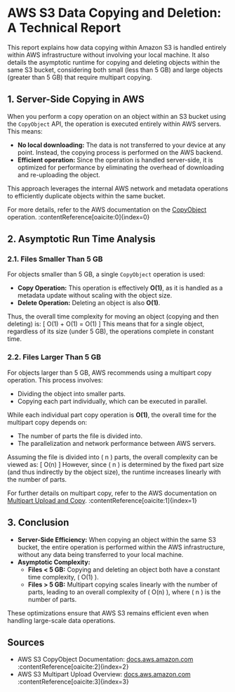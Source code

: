 # AWS S3 Data Copying and Deletion: A Technical Report

This report explains how data copying within Amazon S3 is handled entirely within AWS infrastructure without involving your local machine. It also details the asymptotic runtime for copying and deleting objects within the same S3 bucket, considering both small (less than 5 GB) and large objects (greater than 5 GB) that require multipart copying.

## 1. Server-Side Copying in AWS

When you perform a copy operation on an object within an S3 bucket using the `CopyObject` API, the operation is executed entirely within AWS servers. This means:

- **No local downloading:** The data is not transferred to your device at any point. Instead, the copying process is performed on the AWS backend.
- **Efficient operation:** Since the operation is handled server-side, it is optimized for performance by eliminating the overhead of downloading and re-uploading the object.

This approach leverages the internal AWS network and metadata operations to efficiently duplicate objects within the same bucket.

For more details, refer to the AWS documentation on the [CopyObject](https://docs.aws.amazon.com/AmazonS3/latest/userguide/copy-object.html?utm_source) operation. :contentReference[oaicite:0]{index=0}

## 2. Asymptotic Run Time Analysis

### 2.1. Files Smaller Than 5 GB

For objects smaller than 5 GB, a single `CopyObject` operation is used:
- **Copy Operation:** This operation is effectively **O(1)**, as it is handled as a metadata update without scaling with the object size.
- **Delete Operation:** Deleting an object is also **O(1)**.

Thus, the overall time complexity for moving an object (copying and then deleting) is:
\[
O(1) + O(1) = O(1)
\]
This means that for a single object, regardless of its size (under 5 GB), the operations complete in constant time.

### 2.2. Files Larger Than 5 GB

For objects larger than 5 GB, AWS recommends using a multipart copy operation. This process involves:
- Dividing the object into smaller parts.
- Copying each part individually, which can be executed in parallel.

While each individual part copy operation is **O(1)**, the overall time for the multipart copy depends on:
- The number of parts the file is divided into.
- The parallelization and network performance between AWS servers.

Assuming the file is divided into \( n \) parts, the overall complexity can be viewed as:
\[
O(n)
\]
However, since \( n \) is determined by the fixed part size (and thus indirectly by the object size), the runtime increases linearly with the number of parts.

For further details on multipart copy, refer to the AWS documentation on [Multipart Upload and Copy](https://docs.aws.amazon.com/AmazonS3/latest/userguide/mpuoverview.html?utm_source). :contentReference[oaicite:1]{index=1}

## 3. Conclusion

- **Server-Side Efficiency:** When copying an object within the same S3 bucket, the entire operation is performed within the AWS infrastructure, without any data being transferred to your local machine.
- **Asymptotic Complexity:**
  - **Files < 5 GB:** Copying and deleting an object both have a constant time complexity, \( O(1) \).
  - **Files > 5 GB:** Multipart copying scales linearly with the number of parts, leading to an overall complexity of \( O(n) \), where \( n \) is the number of parts.
  
These optimizations ensure that AWS S3 remains efficient even when handling large-scale data operations.

## Sources

- AWS S3 CopyObject Documentation: [docs.aws.amazon.com](https://docs.aws.amazon.com/AmazonS3/latest/userguide/copy-object.html?utm_source) :contentReference[oaicite:2]{index=2}  
- AWS S3 Multipart Upload Overview: [docs.aws.amazon.com](https://docs.aws.amazon.com/AmazonS3/latest/userguide/mpuoverview.html?utm_source) :contentReference[oaicite:3]{index=3}
